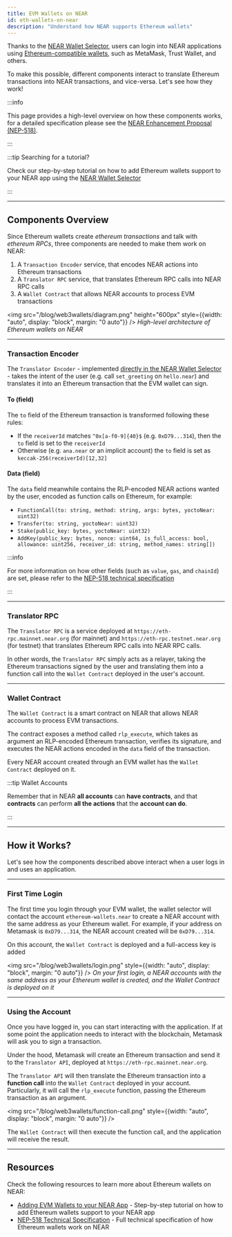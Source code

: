 ```yaml
---
title: EVM Wallets on NEAR
id: eth-wallets-on-near
description: "Understand how NEAR supports Ethereum wallets"
---
```


Thanks to the [NEAR Wallet Selector](./web-login.md#wallet-selector), users can login into NEAR applications using [Ethereum-compatible wallets](https://ethereum.org/en/wallets/), such as MetaMask, Trust Wallet, and others. 

To make this possible, different components interact to translate Ethereum transactions into NEAR transactions, and vice-versa. Let's see how they work!

:::info

This page provides a high-level overview on how these components works, for a detailed specification please see the [NEAR Enhancement Proposal (NEP-518)](https://github.com/near/NEPs/issues/518).

:::

:::tip Searching for a tutorial?

Check our step-by-step tutorial on how to add Ethereum wallets support to your NEAR app using the [NEAR Wallet Selector](../tutorials/web-login/ethereum-wallets.md)

:::

---

## Components Overview

Since Ethereum wallets create _ethereum transactions_ and talk with _ethereum RPCs_, three components are needed to make them work on NEAR:

1. A `Transaction Encoder` service, that encodes NEAR actions into Ethereum transactions 
2. A `Translator RPC` service, that translates Ethereum RPC calls into NEAR RPC calls
3. A `Wallet Contract` that allows NEAR accounts to process EVM transactions

<img src="/blog/web3wallets/diagram.png" height="600px" style={{width: "auto", display: "block", margin: "0 auto"}} />
*High-level architecture of Ethereum wallets on NEAR*

<hr class="subsection" />

### Transaction Encoder

The `Translator Encoder` - implemented [directly in the NEAR Wallet Selector](https://github.com/near/wallet-selector/blob/main/packages/ethereum-wallets/src/lib/index.ts) - takes the intent of the user (e.g. call `set_greeting` on `hello.near`) and translates it into an Ethereum transaction that the EVM wallet can sign.

#### To (field)
The `to` field of the Ethereum transaction is transformed following these rules:
- If the `receiverId` matches `^0x[a-f0-9]{40}$` (e.g. `0xD79...314`), then the `to` field is set to the `receiverId`
- Otherwise (e.g. `ana.near` or an implicit account) the `to` field is set as `keccak-256(receiverId)[12,32]`

#### Data (field)
The `data` field meanwhile contains the RLP-encoded NEAR actions wanted by the user, encoded as function calls on Ethereum, for example:
- `FunctionCall(to: string, method: string, args: bytes, yoctoNear: uint32)`
- `Transfer(to: string, yoctoNear: uint32)`
- `Stake(public_key: bytes, yoctoNear: uint32)`
- `AddKey(public_key: bytes, nonce: uint64, is_full_access: bool, allowance: uint256, receiver_id: string, method_names: string[])`

:::info

For more information on how other fields (such as `value`, `gas`, and `chainId`) are set, please refer to the [NEP-518 technical specification](https://github.com/near/NEPs/issues/518)

:::

<hr class="subsection" />

### Translator RPC

The `Translator RPC` is a service deployed at `https://eth-rpc.mainnet.near.org` (for mainnet) and `https://eth-rpc.testnet.near.org` (for testnet) that translates Ethereum RPC calls into NEAR RPC calls.

In other words, the `Translator RPC` simply acts as a relayer, taking the Ethereum transactions signed by the user and translating them into a function call into the `Wallet Contract` deployed in the user's account.

<hr class="subsection" />

### Wallet Contract

The `Wallet Contract` is a smart contract on NEAR that allows NEAR accounts to process EVM transactions.

The contract exposes a method called `rlp_execute`, which takes as argument an RLP-encoded Ethereum transaction, verifies its signature, and executes the NEAR actions encoded in the `data` field of the transaction.

Every NEAR account created through an EVM wallet has the `Wallet Contract` deployed on it.

:::tip Wallet Accounts

Remember that in NEAR **all accounts** can **have contracts**, and that **contracts** can perform **all the actions** that the **account can do**.

:::

---

## How it Works?

Let's see how the components described above interact when a user logs in and uses an application.

<hr class="subsection" />

### First Time Login

The first time you login through your EVM wallet, the wallet selector will contact the account `ethereum-wallets.near` to create a NEAR account with the same address as your Ethereum wallet. For example, if your address on Metamask is `0xD79...314`, the NEAR account created will be `0xD79...314`.

On this account, the `Wallet Contract` is deployed and a full-access key is added

<img src="/blog/web3wallets/login.png" style={{width: "auto", display: "block", margin: "0 auto"}} />
*On your first login, a NEAR accounts with the same address as your Ethereum wallet is created, and the Wallet Contract is deployed on it*

<hr class="subsection" />

### Using the Account

Once you have logged in, you can start interacting with the application. If at some point the application needs to interact with the blockchain, Metamask will ask you to sign a transaction.

Under the hood, Metamask will create an Ethereum transaction and send it to the `Translator API`, deployed at `https://eth-rpc.mainnet.near.org`.

The `Translator API` will then translate the Ethereum transaction into a **function call** into the `Wallet Contract` deployed in your account. Particularly, it will call the `rlp_execute` function, passing the Ethereum transaction as an argument. 

<img src="/blog/web3wallets/function-call.png" style={{width: "auto", display: "block", margin: "0 auto"}} />

The `Wallet Contract` will then execute the function call, and the application will receive the result.

---

## Resources

Check the following resources to learn more about Ethereum wallets on NEAR:

- [Adding EVM Wallets to your NEAR App](../tutorials/web-login/ethereum-wallets.md) - Step-by-step tutorial on how to add Ethereum wallets support to your NEAR app
- [NEP-518 Technical Specification](https://github.com/near/NEPs/issues/518) - Full technical specification of how Ethereum wallets work on NEAR